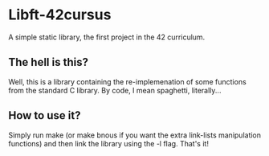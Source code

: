 # Libft-42cursus
A simple static library, the first project in the 42 curriculum.

## The hell is this?
Well, this is a library containing the re-implemenation of some functions from the standard C library.
By code, I mean spaghetti, literally...

## How to use it?
Simply run make (or make bnous if you want the extra link-lists manipulation functions) and then link the library using the -l flag.
That's it!
